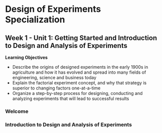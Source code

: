 # Design of Experiments Specialization

## Week 1 - Unit 1: Getting Started and Introduction to Design and Analysis of Experiments

**Learning Objectives**

- Describe the origins of designed experiments in the early 1900s in agriculture and how it has evolved and spread into many fields of engineering, science and business today
- Explain the factorial experiment concept, and why that strategy is superior to changing factors one-at-a-time
- Organize a step-by-step process for designing, conducting and analyzing experiments that will lead to successful results

### Welcome



### Introduction to Design and Analysis of Experiments